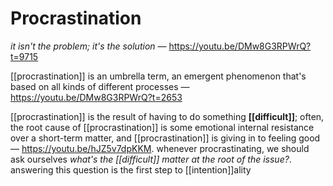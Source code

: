# Procrastination

_it isn't the problem; it's the solution_ &mdash; <https://youtu.be/DMw8G3RPWrQ?t=9715>

[[procrastination]] is an umbrella term, an emergent phenomenon that's based on all kinds of different processes &mdash; <https://youtu.be/DMw8G3RPWrQ?t=2653>

[[procrastination]] is the result of having to do something **[[difficult]]**; often, the root cause of [[procrastination]] is some emotional internal resistance over a short-term matter, and [[procrastination]] is giving in to feeling good &mdash; <https://youtu.be/hJZ5v7dpKKM>. whenever procrastinating, we should ask ourselves _what's the [[difficult]] matter at the root of the issue?_. answering this question is the first step to [[intention]]ality
